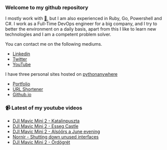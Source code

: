 ### Welcome to my github repository

I mostly work with [:snake:](https://www.python.org/), but I am also experienced in Ruby, Go, Powershell and C#. I work as a Full-Time DevOps engineer for a big company, and I try to better the environment on a daily basis, apart from this I like to learn new technologies and I am a competent problem solver.

You can contact me on the following mediums.
- [Linkedin](https://www.linkedin.com/in/r3ap3rpy)
- [Twitter](https://twitter.com/r3ap3rpy)
- [YouTube](https://www.youtube.com/channel/UC1qkMXH8d2I9DDAtBSeEHqg)

I have three personal sites hosted on [pythonanywhere](https://www.pythonanywhere.com/)
- [Portfolio](http://r3ap3rpy.pythonanywhere.com/)
- [URL Shortener](http://shortenpy.pythonanywhere.com/)
- [Github.io](https://r3ap3rpy.github.io/)

### :video_camera: Latest of my youtube videos
<!-- YOUTUBE:START -->
- [DJI Mavic Mini 2  - Katalinpuszta](https://www.youtube.com/watch?v=IWkmwOpQaF8)
- [DJI Mavic Mini 2 - Esseg Castle](https://www.youtube.com/watch?v=fqZNNnwM9r4)
- [DJI Mavic Mini 2 - Alsóörs a June evening](https://www.youtube.com/watch?v=v-97mdNy0-Q)
- [Nornir - Shutting down unused interfaces](https://www.youtube.com/watch?v=iI9l5kjjeGE)
- [DJI Mavic Mini 2  - Ördögrét](https://www.youtube.com/watch?v=UGMlRwHhIAQ)
<!-- YOUTUBE:END -->


